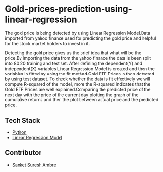 # Gold-prices-prediction-using-linear-regression


The gold price is being detected by using Linear Regression Model.Data imported from yahoo finance used for predicting the gold price and helpful for the stock market holders to invest in it.

Detecting the gold price gives us the brief idea that what will be the price.By importing the data from the yahoo finance the data is been split into 80:20 training and test set. After defining the dependent(Y) and independent(X) variables Linear Regression Model is created and then the variables is fitted by using the fit method.Gold ETF Prices is then detected by using test dataset. To check whether the data is fit effectively we will compute R-squared of the model, more the R-squared indicates that the Gold ETF Prices are well explained.Comparing the predicted price of the next day with the price of the current day plotting the graph of the cumulative returns and then the plot between actual price and the predicted price.


## Tech Stack
* [Python](#python)
* [Linear Regression Model](#linearregressionmodel)

## Contributor
* [Sanket Suresh Ambre](https://github.com/sanketambre)
